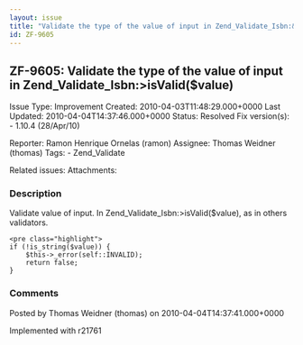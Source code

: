 ```yaml
---
layout: issue
title: "Validate the type of the value of input in Zend_Validate_Isbn:&gt;isValid($value)"
id: ZF-9605
---
```


ZF-9605: Validate the type of the value of input in Zend\_Validate\_Isbn:>isValid($value)
-----------------------------------------------------------------------------------------

 Issue Type: Improvement Created: 2010-04-03T11:48:29.000+0000 Last Updated: 2010-04-04T14:37:46.000+0000 Status: Resolved Fix version(s): - 1.10.4 (28/Apr/10)
 
 Reporter:  Ramon Henrique Ornelas (ramon)  Assignee:  Thomas Weidner (thomas)  Tags: - Zend\_Validate
 
 Related issues: 
 Attachments: 
### Description

Validate value of input. In Zend\_Validate\_Isbn:>isValid($value), as in others validators.

 
    <pre class="highlight">
    if (!is_string($value)) {
        $this->_error(self::INVALID);
        return false;
    }


 

 

### Comments

Posted by Thomas Weidner (thomas) on 2010-04-04T14:37:41.000+0000

Implemented with r21761

 

 